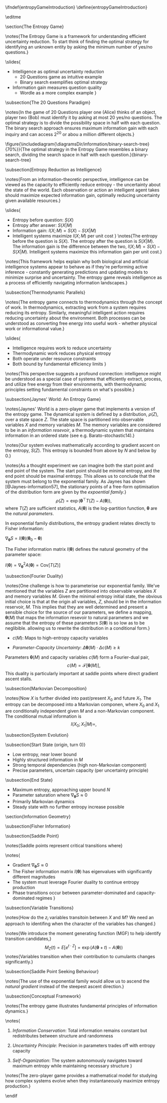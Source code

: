 \ifndef{entropyGameIntroduction}
\define{entropyGameIntroduction}

\editme

\section{The Entropy Game}

\notes{The Entropy Game is a framework for understanding efficient uncertainty reduction. To start think of finding the optimal strategy for identifying an unknown entity by asking the minimum number of yes/no questions.}

\slides{
* Intelligence as optimal uncertainty reduction
  * 20 Questions game as intuitive example
  * Binary search exemplifies optimal strategy
* Information gain measures question quality
  * Wordle as a more complex example
}

\subsection{The 20 Questions Paradigm}

\notes{In the game of 20 Questions player one (Alice) thinks of an object, player two (Bob) must identify it by asking at most 20 yes/no questions. The optimal strategy is to divide the possibility space in half with each question. The binary search approach ensures maximum information gain with each inquiry and can access $2^20$ or abou a million different objects.}

\figure{\includediagram{\diagramsDir/information/binary-search-tree}{70%}}{The optimal strategy in the Entropy Game resembles a binary search, dividing the search space in half with each question.}{binary-search-tree}

\subsection{Entropy Reduction as Intelligence}

\notes{From an information-theoretic perspective, intelligence can be viewed as the capacity to efficiently reduce entropy - the uncertainty about the state of the world. Each observation or action an intelligent agent takes should maximize expected information gain, optimally reducing uncertainty given available resources.}

\slides{
* Entropy before question: $S(X)$
* Entropy after answer: $S(X|M)$
* Information gain: $I(X;M) = S(X) - S(X|M)$
* Intelligent systems maximize $I(X;M)$ per unit cost
}
\notes{The entropy before the question is $S(X)$. The entropy after the question is $S(X|M)$. The information gain is the difference between the two, $I(X;M) = S(X) - S(X|M)$. Intelligent systems maximize this information gain per unit cost.}

\notes{This framework helps explain why both biological and artificial intelligence systems appear to behave as if they're performing active inference - constantly generating predictions and updating models to minimize surprise and uncertainty. The entropy game reveals intelligence as a process of efficiently navigating information landscapes.}

\subsection{Thermodynamic Parallels}

\notes{The entropy game connects to thermodynamics through the concept of work. In thermodynamics, extracting work from a system requires reducing its entropy. Similarly, meaningful intelligent action requires reducing uncertainty about the environment. Both processes can be understood as converting free energy into useful work - whether physical work or informational value.}

\slides{
* Intelligence requires work to reduce uncertainty
* Thermodynamic work reduces physical entropy
* Both operate under resource constraints
* Both bound by fundamental efficiency limits
}

\notes{This perspective suggests a profound connection: intelligence might be understood as a special case of systems that efficiently extract, process, and utilize free energy from their environments, with thermodynamic principles setting fundamental constraints on what's possible.}

\subsection{Jaynes' World: An Entropy Game}

\notes{Jaynes' World is a zero-player game that implements a version of the entropy game. The dynamical system is defined by a distribution, $\rho(Z)$, over a state space $Z$. The state space is partitioned into observable variables $X$ and memory variables $M$. The memory variables are considered to be in an *information resevoir*, a thermodynamic system that maintains information in an ordered state (see e.g. Barato-stochastic14).}

\notes{Our system evolves mathematically according to gradient ascent on the entropy, $S(Z)$. This entropy is bounded from above by $N$ and below by 0.}

\notes{As a thought experiment we can imagine both the start point and end point of the system. The start point should be minimal entropy, and the end point should be maximal entropy. This allows us to conclude that the system must belong to the exponential family. As Jaynes has shown [@Jaynes-information57], the stationary points of a free-form optimisation of the distribution form are given by the *expoential family*.}
$$
\rho(Z) = \exp(\boldsymbol{\theta}^\top T(Z) - A(\boldsymbol{\theta})),
$$
where $T(Z)$ are sufficient statistics, $A(\boldsymbol{\theta})$ is the log-partition function, $\boldsymbol{\theta}$ are the *natural parameters*.

In exponential family distributions, the entropy gradient relates directly to Fisher information:

$\nabla_{\boldsymbol{\theta}}S = I(\boldsymbol{\theta})(\boldsymbol{\theta}_0 - \boldsymbol{\theta})$

The Fisher information matrix $I(\boldsymbol{\theta})$ defines the natural geometry of the parameter space:

$I(\boldsymbol{\theta}) = \nabla^2_{\boldsymbol{\theta}} A(\boldsymbol{\theta}) = \text{Cov}[T(Z)]$

\subsection{Fourier Duality}

\notes{One challenge is how to parameterise our exponential family. We've mentioned that the variables $Z$ are partitioned into observable variables $X$ and memory variables $M$. Given the minimal entropy initial state, the obvious initial choice is that at the origin all variables, $Z$, should be in the information reservoir, $M$. This implies that they are well determined and present a sensible choice for the source of our parameters, we define a mapping,  $\boldsymbol{\theta}(M)$ that maps the information resevoir to natural parameters and we assume that the entropy of these parameters $S(\boldsymbol{\theta})$ is so low as to be neglibible. allowing us to rewrite the distribution in a conditional form.}


   - $c(M)$: Maps to high-entropy capacity variables

- *Parameter-Capacity Uncertainty*: $\Delta\boldsymbol{\theta}(M) \cdot \Delta c(M) \geq k$



Parameters $\boldsymbol{\theta}(M)$ and capacity variables $c(M)$ form a Fourier-dual pair,
$$
c(M) = \mathcal{F}[\boldsymbol{\theta}(M)],
$$
This duality is particularly important at saddle points where direct gradient ascent stalls.

\subsection{Markovian Decomposition}

\notes{Now $X$ is further divided into past/present $X_0$ and future $X_1$. The entropy can be decomposed into a Markovian componen, where $X_0$ and $X_1$ are conditionally independent given $M$ and a non-Markovian component. The conditional mutual information is 
$$
I(X_0; X_1 | M) =,
$$

\subsection{System Evolution}

\subsection{Start State (origin, turn 0)}

- Low entropy, near lower bound
- Highly structured information in $M$
- Strong temporal dependencies (high non-Markovian component)
- Precise parameters, uncertain capacity (per uncertainty principle)

\subsection{End State}

- Maximum entropy, approaching upper bound $N$
- Parameter saturation where $\nabla_{\boldsymbol{\theta}}S \approx 0$
- Primarily Markovian dynamics
- Steady state with no further entropy increase possible

\section{Information Geometry}

\subsection{Fisher Information}



\subsection{Saddle Point}

\notes{Saddle points represent critical transitions where}

\notes{
- Gradient $\nabla_{\boldsymbol{\theta}}S \approx 0$
- The Fisher information matrix $I(\boldsymbol{\theta})$ has eigenvalues with significantly different magnitudes
- The system must leverage Fourier duality to continue entropy production
- Phase transitions occur between parameter-dominated and capacity-dominated regimes
}


\subsection{Variable Transitions}

\notes{How do the $z_i$ variables transitoin between $X$ and $M$? We need an approach to identifing when the character of the variables has changed.}

\notes{We introduce the moment generating function (MGF) to help identify transition candidates,}
$$
M_Z(t) = E[e^{t \cdot Z}] = \exp(A(\boldsymbol{\theta}+t) - A(\boldsymbol{\theta}))
$$
\notes{Variables transition when their contribution to cumulants changes significantly.}

\subsection{Saddle Point Seeking Behaviour}

\notes{The use of the exponential family would allow us to ascend the *natural gradient* instead of the steepest ascent direction.}

\subsection{Conceptual Framework}

\notes{The entropy game illustrates fundamental principles of information dynamics.}

\notes{
1. *Information Conservation*: Total information remains constant but redistributes between structure and randomness

2. *Uncertainty Principle*: Precision in parameters trades off with entropy capacity

3. *Self-Organization*: The system autonomously navigates toward maximum entropy while maintaining necessary structure
}

\notes{The zero-player game provides a mathematical model for studying how complex systems evolve when they instantaneously maximize entropy production.}

\endif 